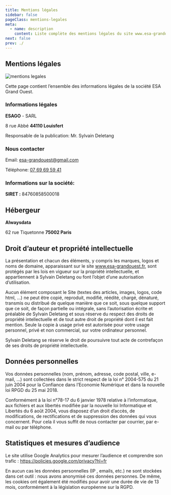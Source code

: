 ```yaml
---
title: Mentions légales
sidebar: false
pageClass: mentions-legales
meta:
  - name: description
    content: Liste complète des mentions légales du site www.esa-grandouest.fr et de la SARL ESAGO.
next: false
prev: ./
---
```



## Mentions légales

<img :src="$withBase('/mentions.jpg')"  alt="mentions legales">

Cette page contient l’ensemble des informations légales de la société ESA Grand Ouest. 

### Informations légales

**ESAGO** - SARL

8 rue Abbé **44110 Louisfert**

Responsable de la publication: Mr. Sylvain Deletang

### Nous contacter

Email: [esa-grandouest@gmail.com](mailto:esa.grandouest@gmail.com?subject=[esa-grandouest]%20Contact%20mentions%20légales)

Téléphone: <a href="tel:+330769695941" title="Téléphone">07 69 69 59 41</a>

### Informations sur la société:

**SIRET :** 84760858500018


## Hébergeur

**Alwaysdata**

62 rue Tiquetonne **75002 Paris**

## Droit d’auteur et propriété intellectuelle

La présentation et chacun des éléments, y compris les marques, logos et noms de domaine, apparaissant sur le site www.esa-grandouest.fr, sont protégés par les lois en vigueur sur la propriété intellectuelle, et appartiennent à Sylvain Deletang ou font l’objet d’une autorisation d’utilisation.

Aucun élément composant le Site (textes des articles, images, logos, code html, …) ne peut être copié, reproduit, modifié, réédité, chargé, dénaturé, transmis ou distribué de quelque manière que ce soit, sous quelque support que ce soit, de façon partielle ou intégrale, sans l’autorisation écrite et préalable de Sylvain Deletang et sous réserve du respect des droits de propriété intellectuelle et de tout autre droit de propriété dont il est fait mention. Seule la copie à usage privé est autorisée pour votre usage personnel, privé et non commercial, sur votre ordinateur personnel.

Sylvain Deletang se réserve le droit de poursuivre tout acte de contrefaçon de ses droits de propriété intellectuelle.

## Données personnelles

Vos données personnelles (nom, prénom, adresse, code postal, ville, e-mail, …) sont collectées dans le strict respect de la loi n° 2004-575 du 21 juin 2004 pour la Confiance dans l’Economie Numérique et dans la nouvelle loi RPGD du 25 mai 2018.

Conformément à la loi n°78-17 du 6 janvier 1978 relative à l’informatique, aux fichiers et aux libertés modifiée par la nouvelle loi Informatique et Libertés du 6 août 2004, vous disposez d’un droit d’accès, de modifications, de rectifications et de suppression des données qui vous concernent. Pour cela il vous suffit de nous contacter par courrier, par e-mail ou par téléphone.

## Statistiques et mesures d’audience

Le site utilise Google Analytics pour mesurer l’audience et comprendre son trafic : https://policies.google.com/privacy?hl=fr

En aucun cas les données personnelles (IP , emails, etc.) ne sont stockées dans cet outil : nous avons anonymisé ces données personnes. De même, les cookies ont également été modifiés pour avoir une durée de vie de 13 mois, conformément à la législation européenne sur la RGPD.
